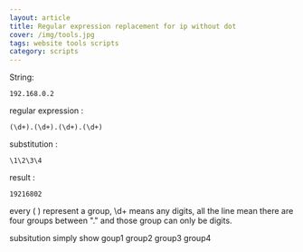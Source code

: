 ```yaml
---
layout: article
title: Regular expression replacement for ip without dot
cover: /img/tools.jpg
tags: website tools scripts
category: scripts
---
```


String:

```
192.168.0.2
```

regular expression :

```
(\d+).(\d+).(\d+).(\d+)
```

substitution :

```
\1\2\3\4
```

result :

```
19216802
```

every ( ) represent a group, \d+ means any digits, all the line mean there are four groups between "." and those group can only be digits.

subsitution simply show goup1 group2 group3 group4
